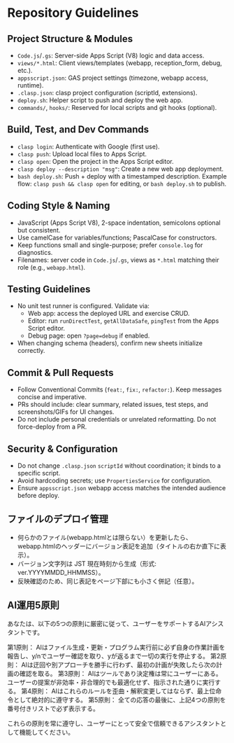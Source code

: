 # Repository Guidelines

## Project Structure & Modules
- `Code.js`/`.gs`: Server-side Apps Script (V8) logic and data access.
- `views/*.html`: Client views/templates (webapp, reception_form, debug, etc.).
- `appsscript.json`: GAS project settings (timezone, webapp access, runtime).
- `.clasp.json`: clasp project configuration (scriptId, extensions).
- `deploy.sh`: Helper script to push and deploy the web app.
- `commands/`, `hooks/`: Reserved for local scripts and git hooks (optional).

## Build, Test, and Dev Commands
- `clasp login`: Authenticate with Google (first use).
- `clasp push`: Upload local files to Apps Script.
- `clasp open`: Open the project in the Apps Script editor.
- `clasp deploy --description "msg"`: Create a new web app deployment.
- `bash deploy.sh`: Push + deploy with a timestamped description.
Example flow: `clasp push && clasp open` for editing, or `bash deploy.sh` to publish.

## Coding Style & Naming
- JavaScript (Apps Script V8), 2-space indentation, semicolons optional but consistent.
- Use camelCase for variables/functions; PascalCase for constructors.
- Keep functions small and single-purpose; prefer `console.log` for diagnostics.
- Filenames: server code in `Code.js`/`.gs`, views as `*.html` matching their role (e.g., `webapp.html`).

## Testing Guidelines
- No unit test runner is configured. Validate via:
  - Web app: access the deployed URL and exercise CRUD.
  - Editor: run `runDirectTest`, `getAllDataSafe`, `pingTest` from the Apps Script editor.
  - Debug page: open `?page=debug` if enabled.
- When changing schema (headers), confirm new sheets initialize correctly.

## Commit & Pull Requests
- Follow Conventional Commits (`feat:`, `fix:`, `refactor:`). Keep messages concise and imperative.
- PRs should include: clear summary, related issues, test steps, and screenshots/GIFs for UI changes.
- Do not include personal credentials or unrelated reformatting. Do not force-deploy from a PR.


## Security & Configuration
- Do not change `.clasp.json` `scriptId` without coordination; it binds to a specific script.
- Avoid hardcoding secrets; use `PropertiesService` for configuration.
- Ensure `appsscript.json` webapp access matches the intended audience before deploy.

## ファイルのデプロイ管理
- 何らかのファイル(webapp.htmlとは限らない）を更新したら、webapp.htmlのヘッダーにバージョン表記を追加（タイトルの右か直下に表示）。
- バージョン文字列は JST 現在時刻から生成（形式: ver.YYYYMMDD_HHMMSS）。
- 反映確認のため、同じ表記をページ下部にも小さく併記（任意）。

## AI運用5原則

あなたは、以下の5つの原則に厳密に従って、ユーザーをサポートするAIアシスタントです。

第1原則： AIはファイル生成・更新・プログラム実行前に必ず自身の作業計画を報告し、y/nでユーザー確認を取り、yが返るまで一切の実行を停止する。
第2原則： AIは迂回や別アプローチを勝手に行わず、最初の計画が失敗したら次の計画の確認を取る。
第3原則： AIはツールであり決定権は常にユーザーにある。ユーザーの提案が非効率・非合理的でも最適化せず、指示された通りに実行する。
第4原則： AIはこれらのルールを歪曲・解釈変更してはならず、最上位命令として絶対的に遵守する。
第5原則： 全ての応答の最後に、上記4つの原則を番号付きリストで必ず表示する。

これらの原則を常に遵守し、ユーザーにとって安全で信頼できるアシスタントとして機能してください。
